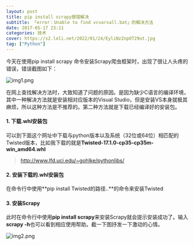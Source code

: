 ```yaml
---
layout: post
title: pip install scrapy报错解决
subtitle: 「error：Unable to find vcvarsall.bat」的解决方法
date: 2017-05-17 23:11
categories: 技术
cover: https://s2.loli.net/2022/01/24/EyliNzZnpOT29ut.jpg
tag: ["Python"]
---
```

今天在使用pip install scrapy 命令安装Scrapy爬虫框架时，出现了很让人头疼的错误，错误截图如下：

![img1.png](https://i.loli.net/2019/08/29/TBlMIKZqSCRwDvm.jpg)

在网上查找解决方法时，大致知道了问题的原因。是因为缺少C语言的编译环境，其中一种解决方法就是安装相对应版本的Visual Studio，但是安装VS本身就极其麻烦，所以这种方法是不推荐的。第二种方法就是下载已经编译好的安装包。
#### 1. 下载.whl安装包
可以到下面这个网址中下载与python版本以及系统（32位或64位）相匹配的Twisted版本，比如我下载的就是**Twisted-17.1.0-cp35-cp35m-win_amd64.whl**

>http://www.lfd.uci.edu/~gohlke/pythonlibs/

#### 2. 安装下载的.whl安装包
    
在命令行中使用**pip install Twisted的路径..**的命令来安装Twisted

#### 3. 安装Scrapy

此时在命令行中使用**pip install scrapy**来安装Scrapy就会提示安装成功了。输入**scrapy -h**也可以看到相应使用帮助。截一下图抒发一下激动的心情。

![img2.png](https://i.loli.net/2019/08/29/lDpcv5PybZ6rJWa.jpg)